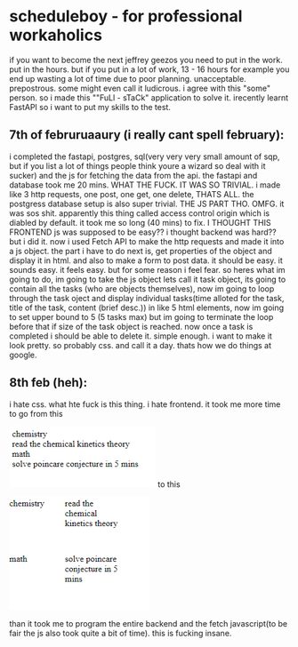 # scheduleboy - for professional workaholics
if you want to become the next jeffrey geezos you need to put in the work. put in the hours. but if you put in a lot of work, 13 - 16 hours for example you end up wasting a lot of time due to poor planning. unacceptable. prepostrous.
some might even call it ludicrous. i agree with this "some" person. so i made this ""FuLl - sTaCk" application to solve it. irecently learnt FastAPI so i want to put my skills to the test.

## 7th of februruaaury (i really cant spell february):
i completed the fastapi, postgres, sql(very very very small amount of sqp, but if you list a lot of things people think youre a wizard so deal with it sucker) and the js for fetching the data from the api. the fastapi and database took me 20 mins. WHAT THE FUCK.
IT WAS SO TRIVIAL. i made like 3 http requests, one post, one get, one delete, THATS ALL. the postgress database setup is also super trivial. THE JS PART THO. OMFG. it was sos shit. apparently this thing called access control origin which is diabled by default.
it took me so long (40 mins) to fix. I THOUGHT THIS FRONTEND js was supposed to be easy?? i thought backend was hard?? but i did it. now i used Fetch API to make the http requests and made it into a js object. the part i have to do next is, get properties of the object and display it in html.
and also to make a form to post data. it should be easy. it sounds easy. it feels easy. but for some reason i feel fear. so heres what im going to do, im going to take the js object lets call it task object, its going to contain all the tasks (who are objects themselves),
now im going to loop through the task oject and display individual tasks(time alloted for the task, title of the task, content (brief desc.)) in like 5 html elements, now im going to set upper bound to 5 (5 tasks max) but im going to terminate the loop before that
if size of the task object is reached. now once a task is completed i should be able to delete it. simple enough. i want to make it look pretty. so probably css. and call it a day. thats how we do things at google.

## 8th feb (heh):
i hate css. what hte fuck is this thing. i hate frontend. it took me more time to go from this 

![image](/images/imagesforscheduleboy/1.png) 
to this 

![image](/images/imagesforscheduleboy/2.png) 

than it took me to program the 
entire backend and the fetch javascript(to be fair the js also took quite a bit of time). this is fucking insane.  
